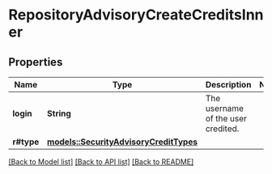 # RepositoryAdvisoryCreateCreditsInner

## Properties

Name | Type | Description | Notes
------------ | ------------- | ------------- | -------------
**login** | **String** | The username of the user credited. | 
**r#type** | [**models::SecurityAdvisoryCreditTypes**](security-advisory-credit-types.md) |  | 

[[Back to Model list]](../README.md#documentation-for-models) [[Back to API list]](../README.md#documentation-for-api-endpoints) [[Back to README]](../README.md)


